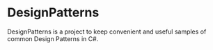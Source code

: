 DesignPatterns
========

DesignPatterns is a project to keep convenient and useful samples of common Design Patterns in C#.